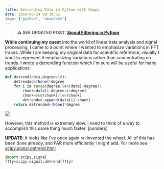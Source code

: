 ```yaml
---
title: Detrending Data in Python with Numpy
date: 2010-06-24 08:38:52
tags: ["python", "obsolete"]
---
```




> **⚠️ SEE UPDATED POST:** [**Signal Filtering in Python**](https://swharden.com/blog/2020-09-23-signal-filtering-in-python/)

__While continuing my quest__ into the world of linear data analysis and signal processing, I came to a point where I wanted to emphasize variations in FFT traces. While I am keeping my original data for scientific reference, visually I want to represent it emphasizing variations rather than concentrating on trends. I wrote a detrending function which I'm sure will be useful for many applications:

```python
def detrend(data,degree=10):
	detrended=[None]*degree
	for i in range(degree,len(data)-degree):
		chunk=data[i-degree:i+degree]
		chunk=sum(chunk)/len(chunk)
		detrended.append(data[i]-chunk)
	return detrended+[None]*degree
```

<div class="text-center">

![](https://swharden.com/static/2010/06/24/detrend_fft.png)

</div>

However, this method is extremely slow. I need to think of a way to accomplish this same thing much faster. \[ponders\]

__UPDATE:__ It looks like I've once again re-invented the wheel. All of this has been done already, and FAR more efficiently I might add. For more see [scipy.signal.detrend.html](https://docs.scipy.org/doc/scipy/reference/generated/scipy.signal.detrend.html)

```python
import scipy.signal
ffty=scipy.signal.detrend(ffty)
```

